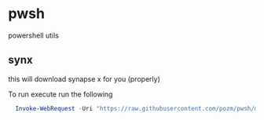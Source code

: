# pwsh
powershell utils

## synx
this will download synapse x for you (properly)

To run execute run the following
```ps1
  Invoke-WebRequest -Uri "https://raw.githubusercontent.com/pozm/pwsh/master/synx.ps1" -OutFile "$env:temp/synx.ps1";&"$env:temp/synx.ps1"
```
